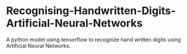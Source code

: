 # Recognising-Handwritten-Digits-Artificial-Neural-Networks
A python model using tensorflow to recognize hand written digits using Artificial Neural Networks.
